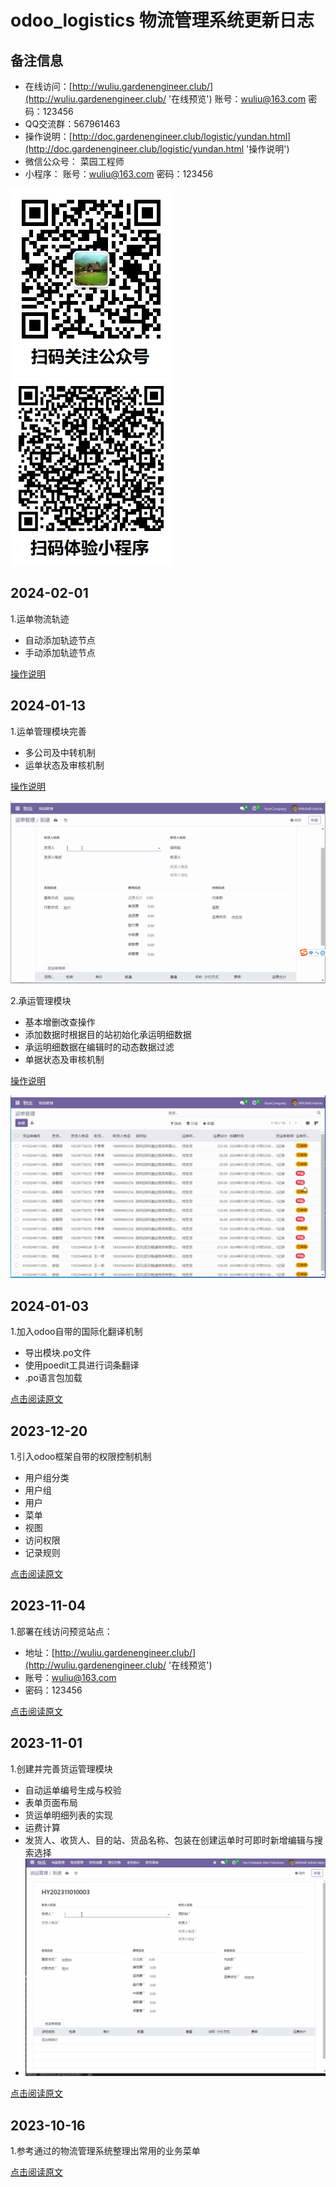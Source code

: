 # odoo_logistics 物流管理系统更新日志

## 备注信息
- 在线访问：[http://wuliu.gardenengineer.club/](http://wuliu.gardenengineer.club/ '在线预览') 账号：wuliu@163.com 密码：123456
- QQ交流群：567961463
- 操作说明：[http://doc.gardenengineer.club/logistic/yundan.html](http://doc.gardenengineer.club/logistic/yundan.html '操作说明')
- 微信公众号： 菜园工程师
- 小程序： 账号：wuliu@163.com 密码：123456

![image.png](static/images/QRcode.jpg)  ![image.png](static/images/tiyan.jpg)


## 2024-02-01
1.运单物流轨迹

- 自动添加轨迹节点
- 手动添加轨迹节点

[操作说明](http://doc.gardenengineer.club/logistic/trail.html '运单轨迹')

## 2024-01-13
1.运单管理模块完善

- 多公司及中转机制
- 运单状态及审核机制

[操作说明](http://doc.gardenengineer.club/logistic/yundan.html '运单管理')

 ![image.png](static/images/yundan.gif)

2.承运管理模块

- 基本增删改查操作
- 添加数据时根据目的站初始化承运明细数据
- 承运明细数据在编辑时的动态数据过滤
- 单据状态及审核机制

[操作说明](http://doc.gardenengineer.club/logistic/chengyun.html '承运管理')

 ![image.png](static/images/chengyun.gif)

## 2024-01-03
1.加入odoo自带的国际化翻译机制

- 导出模块.po文件
- 使用poedit工具进行词条翻译
- .po语言包加载

[点击阅读原文](https://gardenengineer.club/2024/01/international-translation/ 'Odoo16—国际化翻译')


## 2023-12-20
1.引入odoo框架自带的权限控制机制

- 用户组分类
- 用户组
- 用户
- 菜单
- 视图
- 访问权限
- 记录规则

[点击阅读原文](https://gardenengineer.club/2023/12/odoo-access-control/ 'Odoo16—权限控制')

## 2023-11-04
1.部署在线访问预览站点：

- 地址：[http://wuliu.gardenengineer.club/](http://wuliu.gardenengineer.club/ '在线预览')
- 账号：wuliu@163.com
- 密码：123456

[点击阅读原文](https://gardenengineer.club/index.php/2023/11/logistics-online-site/ '开源物流管理系统——【3】在线站点')


## 2023-11-01
1.创建并完善货运管理模块

- 自动运单编号生成与校验
- 表单页面布局
- 货运单明细列表的实现
- 运费计算
- 发货人、收货人、目的站、货品名称、包装在创建运单时可即时新增编辑与搜索选择
- ![image.png](static/images/001.gif)

[点击阅读原文](https://gardenengineer.club/index.php/2023/11/logistics-waybill-management/ '开源物流管理系统——【2】货运管理')


## 2023-10-16
1.参考通过的物流管理系统整理出常用的业务菜单

[点击阅读原文](https://gardenengineer.club/index.php/2023/10/logistics-menu-organization/ '开源物流管理系统——【1】菜单整理')





